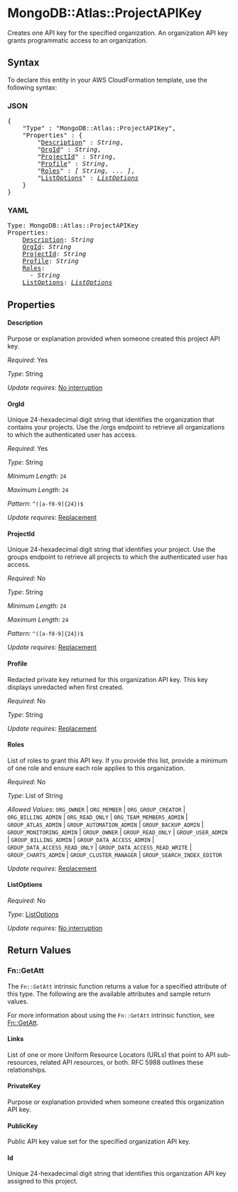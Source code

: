 # MongoDB::Atlas::ProjectAPIKey

Creates one API key for the specified organization. An organization API key grants programmatic access to an organization.

## Syntax

To declare this entity in your AWS CloudFormation template, use the following syntax:

### JSON

<pre>
{
    "Type" : "MongoDB::Atlas::ProjectAPIKey",
    "Properties" : {
        "<a href="#description" title="Description">Description</a>" : <i>String</i>,
        "<a href="#orgid" title="OrgId">OrgId</a>" : <i>String</i>,
        "<a href="#projectid" title="ProjectId">ProjectId</a>" : <i>String</i>,
        "<a href="#profile" title="Profile">Profile</a>" : <i>String</i>,
        "<a href="#roles" title="Roles">Roles</a>" : <i>[ String, ... ]</i>,
        "<a href="#listoptions" title="ListOptions">ListOptions</a>" : <i><a href="listoptions.md">ListOptions</a></i>
    }
}
</pre>

### YAML

<pre>
Type: MongoDB::Atlas::ProjectAPIKey
Properties:
    <a href="#description" title="Description">Description</a>: <i>String</i>
    <a href="#orgid" title="OrgId">OrgId</a>: <i>String</i>
    <a href="#projectid" title="ProjectId">ProjectId</a>: <i>String</i>
    <a href="#profile" title="Profile">Profile</a>: <i>String</i>
    <a href="#roles" title="Roles">Roles</a>: <i>
      - String</i>
    <a href="#listoptions" title="ListOptions">ListOptions</a>: <i><a href="listoptions.md">ListOptions</a></i>
</pre>

## Properties

#### Description

Purpose or explanation provided when someone created this project API key.

_Required_: Yes

_Type_: String

_Update requires_: [No interruption](https://docs.aws.amazon.com/AWSCloudFormation/latest/UserGuide/using-cfn-updating-stacks-update-behaviors.html#update-no-interrupt)

#### OrgId

Unique 24-hexadecimal digit string that identifies the organization that contains your projects. Use the /orgs endpoint to retrieve all organizations to which the authenticated user has access.

_Required_: Yes

_Type_: String

_Minimum Length_: <code>24</code>

_Maximum Length_: <code>24</code>

_Pattern_: <code>^([a-f0-9]{24})$</code>

_Update requires_: [Replacement](https://docs.aws.amazon.com/AWSCloudFormation/latest/UserGuide/using-cfn-updating-stacks-update-behaviors.html#update-replacement)

#### ProjectId

Unique 24-hexadecimal digit string that identifies your project. Use the groups endpoint to retrieve all projects to which the authenticated user has access.

_Required_: No

_Type_: String

_Minimum Length_: <code>24</code>

_Maximum Length_: <code>24</code>

_Pattern_: <code>^([a-f0-9]{24})$</code>

_Update requires_: [Replacement](https://docs.aws.amazon.com/AWSCloudFormation/latest/UserGuide/using-cfn-updating-stacks-update-behaviors.html#update-replacement)

#### Profile

Redacted private key returned for this organization API key. This key displays unredacted when first created.

_Required_: No

_Type_: String

_Update requires_: [Replacement](https://docs.aws.amazon.com/AWSCloudFormation/latest/UserGuide/using-cfn-updating-stacks-update-behaviors.html#update-replacement)

#### Roles

List of roles to grant this API key. If you provide this list, provide a minimum of one role and ensure each role applies to this organization.

_Required_: No

_Type_: List of String

_Allowed Values_: <code>ORG_OWNER</code> | <code>ORG_MEMBER</code> | <code>ORG_GROUP_CREATOR</code> | <code>ORG_BILLING_ADMIN</code> | <code>ORG_READ_ONLY</code> | <code>ORG_TEAM_MEMBERS_ADMIN</code> | <code>GROUP_ATLAS_ADMIN</code> | <code>GROUP_AUTOMATION_ADMIN</code> | <code>GROUP_BACKUP_ADMIN</code> | <code>GROUP_MONITORING_ADMIN</code> | <code>GROUP_OWNER</code> | <code>GROUP_READ_ONLY</code> | <code>GROUP_USER_ADMIN</code> | <code>GROUP_BILLING_ADMIN</code> | <code>GROUP_DATA_ACCESS_ADMIN</code> | <code>GROUP_DATA_ACCESS_READ_ONLY</code> | <code>GROUP_DATA_ACCESS_READ_WRITE</code> | <code>GROUP_CHARTS_ADMIN</code> | <code>GROUP_CLUSTER_MANAGER</code> | <code>GROUP_SEARCH_INDEX_EDITOR</code>

_Update requires_: [Replacement](https://docs.aws.amazon.com/AWSCloudFormation/latest/UserGuide/using-cfn-updating-stacks-update-behaviors.html#update-replacement)

#### ListOptions

_Required_: No

_Type_: <a href="listoptions.md">ListOptions</a>

_Update requires_: [No interruption](https://docs.aws.amazon.com/AWSCloudFormation/latest/UserGuide/using-cfn-updating-stacks-update-behaviors.html#update-no-interrupt)

## Return Values

### Fn::GetAtt

The `Fn::GetAtt` intrinsic function returns a value for a specified attribute of this type. The following are the available attributes and sample return values.

For more information about using the `Fn::GetAtt` intrinsic function, see [Fn::GetAtt](https://docs.aws.amazon.com/AWSCloudFormation/latest/UserGuide/intrinsic-function-reference-getatt.html).

#### Links

List of one or more Uniform Resource Locators (URLs) that point to API sub-resources, related API resources, or both. RFC 5988 outlines these relationships.

#### PrivateKey

Purpose or explanation provided when someone created this organization API key.

#### PublicKey

Public API key value set for the specified organization API key.

#### Id

Unique 24-hexadecimal digit string that identifies this organization API key assigned to this project.

